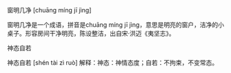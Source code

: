 

窗明几净 [chuāng míng jī jìng]

窗明几净是一个成语，拼音是chuāng míng jī jìng，意思是明亮的窗户，洁净的小桌子。形容房间干净明亮，陈设整洁，出自宋·洪迈《夷坚志》。

神态自若

神态自若 [shén tài zì ruò]
解释：神态：神情态度；自若：不拘束，不变常态。